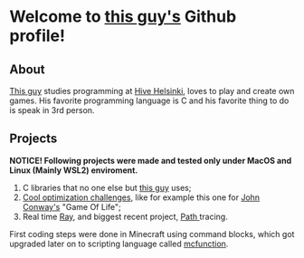 # Welcome to <a href="https://github.com/Alforofous" target="_blank">this guy's</a> Github profile!

## About
<a href="https://github.com/Alforofous" target="_blank">This guy</a> studies programming at <a href="https://www.hive.fi/en/" target="_blank">Hive Helsinki</a>, loves to play and create own games. His favorite programming language is C and his favorite thing to do is speak in 3rd person.

## Projects

**__NOTICE! Following projects were made and tested only under MacOS and Linux (Mainly WSL2) enviroment.__**

1) C libraries that no one else but <a href="https://github.com/Alforofous" target="_blank">this guy</a> uses;
2) <a href="https://github.com/Alforofous/game_of_life" target="_blank">Cool optimization challenges</a>, like for example this one for <a href="https://en.wikipedia.org/wiki/Conway%27s_Game_of_Life" target="_blank">John Conway's</a> "Game Of Life";
3) Real time <a href="https://github.com/Alforofous/RTv1.git" target="_blank">Ray</a>, and biggest recent project, <a href="https://github.com/NikoGardziella/RayTracer" target="_blank">Path </a>tracing.

First coding steps were done in Minecraft using command blocks, which got upgraded later on to scripting language called <a href="https://minecraft.fandom.com/wiki/Function_(Java_Edition)" target="_blank">mcfunction</a>.

